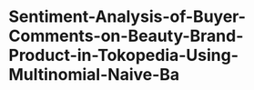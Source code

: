 # Sentiment-Analysis-of-Buyer-Comments-on-Beauty-Brand-Product-in-Tokopedia-Using-Multinomial-Naive-Ba